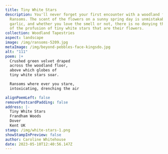 ```yaml
---
title: Tiny White Stars
description: You'll never forget your first encounter with a woodland full of
  Ransoms. The scent of the flowers on a sunny spring day is unmistakably
  garlic, and whether you love the smell or not, there is no denying the beauty
  of the profusion of tiny white stars that are their flowers.
collection: Woodland Tapestries
aspect: landscape
image: /img/ransoms-5209.jpg
metaImage: /img/beyond-pebbles-face-kingsdo.jpg
alt: "111"
poem: |+
  Crushed green velvet draped 
  across the woodland floor,
  above which globes of 
  tiny white stars soar.

  Ransoms where ever you stare, 
  intoxicating, drenching the air

alignPoemLeft: false
removePostcardPadding: false
address: |-
  Tiny White Stars
  Frandham Woods
  Dover
  Kent UK
stamp: /img/white-stars-1.png
showStampInPreview: false
author: Caroline Whitehouse
date: 2023-05-10T12:40:56.147Z
---
```


